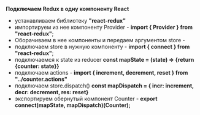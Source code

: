 **Подключаем Redux в одну компоненту React**

* устанавливаем библиотеку **"react-redux"**
* импортируем из нее компоненту Provider - **import { Provider } from "react-redux"**;
* Оборачиваем в нее компоненты и передаем аргументом store - **<Provider store={store}><Counter /></Provider>**
* подключаем store в нужную компоненту - **import { connect } from "react-redux"**;
* подключаемcя к state из reducer **const mapState = (state) => {return {counter: state}}**
* подключаем actions - **import { increment, decrement, reset } from "../counter.actions"**
* подключаем store.dispatch() **const mapDispatch = { incr: increment,  decr: decrement,  res: reset}**
* экспортируем обернутый компонент Counter - **export connect(mapState, mapDispatch)(Counter);**



